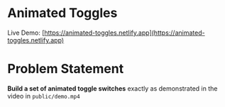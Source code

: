# Animated Toggles
Live Demo: [https://animated-toggles.netlify.app](https://animated-toggles.netlify.app)

# Problem Statement

**Build a set of animated toggle switches** exactly as demonstrated in the video in `public/demo.mp4`